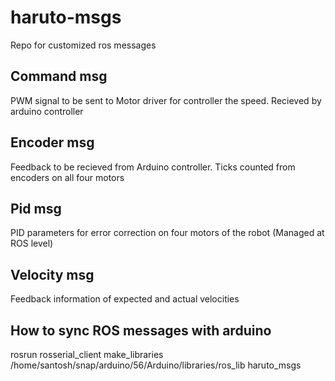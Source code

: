 # haruto-msgs
Repo for customized ros messages 

## Command msg
PWM signal to be sent to Motor driver for controller the speed. Recieved by arduino controller

## Encoder msg 
Feedback to be recieved from Arduino controller. Ticks counted from encoders on all four motors 

## Pid msg
PID parameters for error correction on four motors of the robot (Managed at ROS level)

## Velocity msg
Feedback information of expected and actual velocities

## How to sync ROS messages with arduino  
rosrun rosserial_client make_libraries /home/santosh/snap/arduino/56/Arduino/libraries/ros_lib haruto_msgs